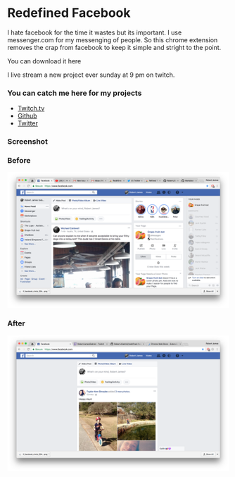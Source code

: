# Redefined Facebook

I hate facebook for the time it wastes but its important. I use messenger.com for my messenging of people. So this chrome extension removes the crap from facebook to keep it simple and stright to the point.

You can download it here


I live stream a new project ever sunday at 9 pm on twitch.


### You can catch me here for my projects

- [Twitch.tv](https://www.twitch.tv/robertjamesgabriel/)
- [Github](https://github.com/RobertJGabriel)
- [Twitter](https://www.twitter.com/robertjgabriel/)


### Screenshot

### Before
![alt text](.github/before.png "Logo Title Text 1")

### After

![alt text](.github/after.png "Logo Title Text 1")
